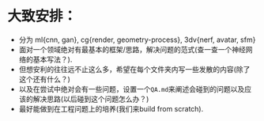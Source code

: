 # 大致安排：
* 分为 ml{cnn, gan}, cg{render, geometry-process}, 3dv{nerf, avatar, sfm}
* 面对一个领域绝对有最基本的框架/思路，解决问题的范式(查一查一个神经网络的基本写法？).
* 但想安利的往往远不止这么多，希望在每个文件夹内写一些发散的内容(除了这个还有什么？)
* 以及在尝试中绝对会有一些问题，设置一个`QA.md`来阐述会碰到的问题以及应该的解决思路(以后碰到这个问题怎么办？)
* 最好能做到在工程问题上的培养(我们来build from scratch).